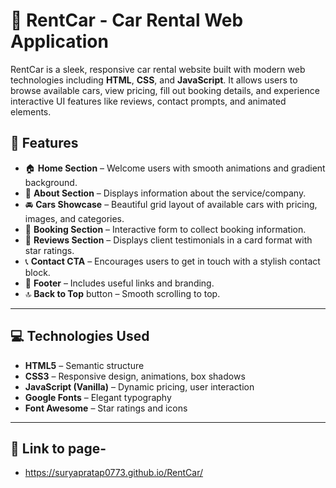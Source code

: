 # 🚗 RentCar - Car Rental Web Application

RentCar is a sleek, responsive car rental website built with modern web technologies including **HTML**, **CSS**, and **JavaScript**. It allows users to browse available cars, view pricing, fill out booking details, and experience interactive UI features like reviews, contact prompts, and animated elements.

## 🌟 Features

- 🏠 **Home Section** – Welcome users with smooth animations and gradient background.
- 📖 **About Section** – Displays information about the service/company.
- 🚘 **Cars Showcase** – Beautiful grid layout of available cars with pricing, images, and categories.
- 📝 **Booking Section** – Interactive form to collect booking information.
- 🌟 **Reviews Section** – Displays client testimonials in a card format with star ratings.
- 📞 **Contact CTA** – Encourages users to get in touch with a stylish contact block.
- 🦶 **Footer** – Includes useful links and branding.
- 🔝 **Back to Top** button – Smooth scrolling to top.

---

## 💻 Technologies Used

- **HTML5** – Semantic structure
- **CSS3** – Responsive design, animations, box shadows
- **JavaScript (Vanilla)** – Dynamic pricing, user interaction
- **Google Fonts** – Elegant typography
- **Font Awesome** – Star ratings and icons

---

## 📁 Link to page- 
- https://suryapratap0773.github.io/RentCar/

